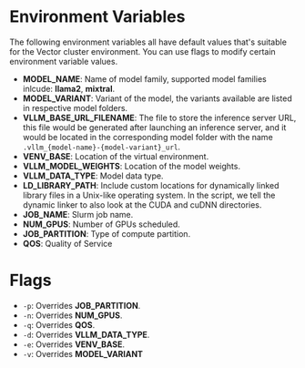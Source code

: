 # Environment Variables
The following environment variables all have default values that's suitable for the Vector cluster environment. You can use flags to modify certain environment variable values.

* **MODEL_NAME**: Name of model family, supported model families inlcude: **llama2**, **mixtral**.
* **MODEL_VARIANT**: Variant of the model, the variants available are listed in respective model folders.
* **VLLM_BASE_URL_FILENAME**: The file to store the inference server URL, this file would be generated after launching an inference server, and it would be located in the corresponding model folder with the name `.vllm_{model-name}-{model-variant}_url`.
* **VENV_BASE**: Location of the virtual environment.
* **VLLM_MODEL_WEIGHTS**: Location of the model weights.
* **VLLM_DATA_TYPE**: Model data type.
* **LD_LIBRARY_PATH**: Include custom locations for dynamically linked library files in a Unix-like operating system. In the script, we tell the dynamic linker to also look at the CUDA and cuDNN directories.
* **JOB_NAME**: Slurm job name.
* **NUM_GPUS**: Number of GPUs scheduled.
* **JOB_PARTITION**: Type of compute partition.
* **QOS**: Quality of Service

# Flags
* `-p`: Overrides **JOB_PARTITION**.
* `-n`: Overrides **NUM_GPUS**.
* `-q`: Overrides **QOS**.
* `-d`: Overrides **VLLM_DATA_TYPE**.
* `-e`: Overrides **VENV_BASE**.
* `-v`: Overrides **MODEL_VARIANT**
